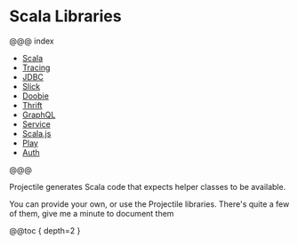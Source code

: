 # Scala Libraries

@@@ index

* [Scala](scala.md)
* [Tracing](tracing.md)
* [JDBC](jdbc.md)
* [Slick](slick.md)
* [Doobie](doobie.md)
* [Thrift](thrift.md)
* [GraphQL](graphql.md)
* [Service](service.md)
* [Scala.js](scalajs.md)
* [Play](play.md)
* [Auth](auth.md)

@@@

Projectile generates Scala code that expects helper classes to be available. 

You can provide your own, or use the Projectile libraries. 
There's quite a few of them, give me a minute to document them 

@@toc { depth=2 }
